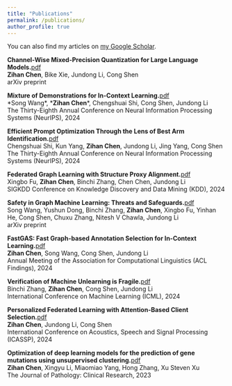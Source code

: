 ```yaml
---
title: "Publications"
permalink: /publications/
author_profile: true
---
```

You can also find my articles on [my Google Scholar](https://scholar.google.com/citations?user=ylbrk-oAAAAJ).

**Channel-Wise Mixed-Precision Quantization for Large Language Models.**[pdf](https://arxiv.org/pdf/2410.13056)<br>
**Zihan Chen**, Bike Xie, Jundong Li, Cong Shen<br>
arXiv preprint

**Mixture of Demonstrations for In-Context Learning.**[pdf](https://openreview.net/pdf?id=uqxSLoCw3K)<br>
\*Song Wang\*, \***Zihan Chen**\*, Chengshuai Shi, Cong Shen, Jundong Li<br>
The Thirty-Eighth Annual Conference on Neural Information Processing Systems (NeurIPS), 2024

**Efficient Prompt Optimization Through the Lens of Best Arm Identification.**[pdf](https://openreview.net/pdf?id=FLNnlfBGMo)<br>
Chengshuai Shi, Kun Yang, **Zihan Chen**, Jundong Li, Jing Yang, Cong Shen<br>
The Thirty-Eighth Annual Conference on Neural Information Processing Systems (NeurIPS), 2024 

**Federated Graph Learning with Structure Proxy Alignment.**[pdf](https://arxiv.org/abs/2408.09393)<br>
Xingbo Fu, **Zihan Chen**, Binchi Zhang, Chen Chen, Jundong Li<br>
SIGKDD Conference on Knowledge Discovery and Data Mining (KDD), 2024

**Safety in Graph Machine Learning: Threats and Safeguards.**[pdf](https://arxiv.org/abs/2405.11034)<br>
Song Wang, Yushun Dong, Binchi Zhang, **Zihan Chen**, Xingbo Fu, Yinhan He, Cong Shen, Chuxu Zhang, Nitesh V Chawla, Jundong Li<br>
arXiv preprint

**FastGAS: Fast Graph-based Annotation Selection for In-Context Learning.**[pdf](https://arxiv.org/abs/2406.03730)<br>
**Zihan Chen**, Song Wang, Cong Shen, Jundong Li<br>
Annual Meeting of the Association for Computational Linguistics (ACL Findings), 2024 

**Verification of Machine Unlearning is Fragile.**[pdf](https://openreview.net/pdf/53e24204bd6b94f64e8d6b6230c4116e2273270f.pdf)<br>
Binchi Zhang, **Zihan Chen**, Cong Shen, Jundong Li<br>
International Conference on Machine Learning (ICML), 2024

**Personalized Federated Learning with Attention-Based Client Selection.**[pdf](https://ieeexplore.ieee.org/stamp/stamp.jsp?arnumber=10447362)<br>
**Zihan Chen**, Jundong Li, Cong Shen<br>
International Conference on Acoustics, Speech and Signal Processing (ICASSP), 2024

**Optimization of deep learning models for the prediction of gene mutations using unsupervised clustering.**[pdf](https://pathsocjournals.onlinelibrary.wiley.com/doi/pdfdirect/10.1002/cjp2.302)<br>
**Zihan Chen**, Xingyu Li, Miaomiao Yang, Hong Zhang, Xu Steven Xu<br>
The Journal of Pathology: Clinical Research, 2023

